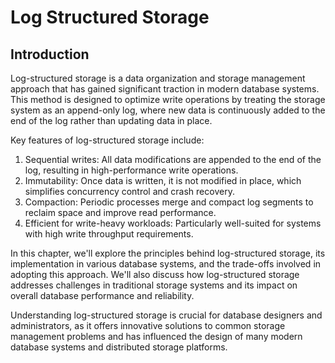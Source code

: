 # Log Structured Storage

## Introduction
Log-structured storage is a data organization and storage management approach that has gained significant traction in modern database systems. This method is designed to optimize write operations by treating the storage system as an append-only log, where new data is continuously added to the end of the log rather than updating data in place.

Key features of log-structured storage include:

1. Sequential writes: All data modifications are appended to the end of the log, resulting in high-performance write operations.
2. Immutability: Once data is written, it is not modified in place, which simplifies concurrency control and crash recovery.
3. Compaction: Periodic processes merge and compact log segments to reclaim space and improve read performance.
4. Efficient for write-heavy workloads: Particularly well-suited for systems with high write throughput requirements.

In this chapter, we'll explore the principles behind log-structured storage, its implementation in various database systems, and the trade-offs involved in adopting this approach. We'll also discuss how log-structured storage addresses challenges in traditional storage systems and its impact on overall database performance and reliability.

Understanding log-structured storage is crucial for database designers and administrators, as it offers innovative solutions to common storage management problems and has influenced the design of many modern database systems and distributed storage platforms.
